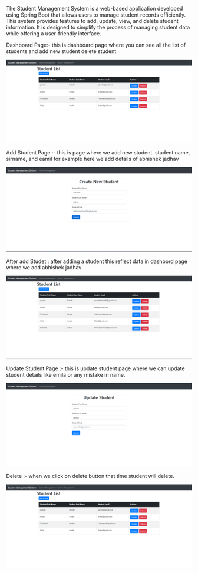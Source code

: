 
The Student Management System is a web-based application developed using Spring Boot that allows users to manage student records efficiently. This system provides features to add, update, view, and delete student information. It is designed to simplify the process of managing student data while offering a user-friendly interface.

Dashboard Page:- this is dashboard page where you can see all the list of students and add new student delete student 

![image alt](https://github.com/Ganesh2002f/Student-Management-System/blob/main/image1.png?raw=true)

Add Student Page :- this is page where we add new student. student name, sirname, and eamil for example here we add details of abhishek jadhav

![image alt](https://github.com/Ganesh2002f/Student-Management-System/blob/main/image2.png?raw=true)

After add Studet : after adding a student this reflect data in dashbord page where we add abhishek jadhav

![image alt](https://github.com/Ganesh2002f/Student-Management-System/blob/main/image6.png?raw=true)

Update Student Page :- this is update student page where we can update student details like emila or any mistake in name.

![image alt](https://github.com/Ganesh2002f/Student-Management-System/blob/main/image7.png?raw=true)

Delete :- when we click on delete button that time student will delete.

![image alt](https://github.com/Ganesh2002f/Student-Management-System/blob/main/image1.png?raw=true)
